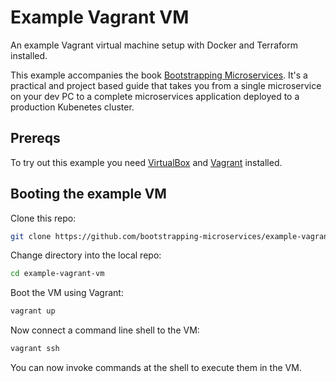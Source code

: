 # Example Vagrant VM

An example Vagrant virtual machine setup with Docker and Terraform installed.

This example accompanies the book [Bootstrapping Microservices](http://bit.ly/2o0aDsP). It's a practical and project based guide that takes you from a single microservice on your dev PC to a complete microservices application deployed to a production Kubenetes cluster.

## Prereqs

To try out this example you need [VirtualBox](https://www.virtualbox.org/wiki/Downloads) and [Vagrant](https://www.vagrantup.com/downloads.html) installed.

## Booting the example VM

Clone this repo:

```bash
git clone https://github.com/bootstrapping-microservices/example-vagrant-vm
```

Change directory into the local repo:

```bash
cd example-vagrant-vm
```

Boot the VM using Vagrant:

```bash
vagrant up
```

Now connect a command line shell to the VM:

```bash
vagrant ssh
```

You can now invoke commands at the shell to execute them in the VM.